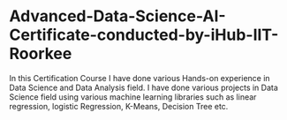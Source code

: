 # Advanced-Data-Science-AI-Certificate-conducted-by-iHub-IIT-Roorkee
In this Certification Course I have done various Hands-on experience in Data Science and Data Analysis field. I have done various projects in Data Science field using various machine learning libraries such as linear regression, logistic Regression, K-Means, Decision Tree etc.
